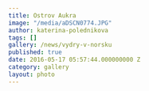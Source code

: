 ```yaml
---
title: Ostrov Aukra
image: "/media/aDSCN0774.JPG"
author: katerina-polednikova
tags: []
gallery: /news/vydry-v-norsku
published: true
date: 2016-05-17 05:57:44.000000000 Z
category: gallery
layout: photo
---
```

